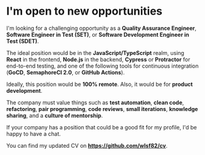 # I'm open to new opportunities

I'm looking for a challenging opportunity as a **Quality Assurance Engineer**, **Software Engineer in Test (SET)**, or **Software Development Engineer in Test (SDET)**.

The ideal position would be in the **JavaScript/TypeScript** realm, using **React** in the frontend, **Node.js** in the backend, **Cypress** or **Protractor** for end-to-end testing, and one of the following tools for continuous integration (**GoCD**, **SemaphoreCI 2.0**, or **GitHub Actions**).

Ideally, this position would be **100% remote**.
Also, it would be for **product development**.

The company must value things such as **test automation**, **clean code**, **refactoring**, **pair programming**, **code reviews**, **small iterations**, **knowledge sharing**, and a **culture of mentorship**.

If your company has a position that could be a good fit for my profile, I'd be happy to have a chat.

You can find my updated CV on **https://github.com/wlsf82/cv**.
